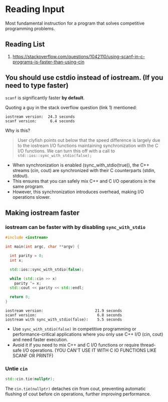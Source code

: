 # Reading Input

Most fundamental instruction for a program that solves competitive programming problems.


## Reading List

1. https://stackoverflow.com/questions/1042110/using-scanf-in-c-programs-is-faster-than-using-cin


## You should use cstdio instead of iostream. (If you need to type faster)

`scanf` is significantly faster **by default**.

Quoting a guy in the stack overflow question (link 1) mentioned:

```
iostream version:  24.3 seconds
scanf version:      6.4 seconds
```

Why is this?

> User clyfish points out below that the speed difference is largely due to the iostream I/O functions maintaining synchronization with the C I/O functions. We can turn this off with a call to `std::ios::sync_with_stdio(false);`

- When synchronization is enabled (sync_with_stdio(true)), the C++ streams (cin, cout) are synchronized with their C counterparts (stdin, stdout).
- This ensures that you can safely mix C++ and C I/O operations in the same program.
- However, this synchronization introduces overhead, making I/O operations slower.

## Making iostream faster

### iostream can be faster with by disabling `sync_with_stdio`

```cpp
#include <iostream>

int main(int argc, char **argv) {

  int parity = 0;
  int x;

  std::ios::sync_with_stdio(false);

  while (std::cin >> x)
    parity ^= x;
  std::cout << parity << std::endl;

  return 0;
}
```

```
iostream version:                       21.9 seconds
scanf version:                           6.8 seconds
iostream with sync_with_stdio(false):    5.5 seconds
```

- Use `sync_with_stdio(false)` in competitive programming or performance-critical applications where you only use C++ I/O (cin, cout) and need faster execution.
- Avoid it if you need to mix C++ and C I/O functions or require thread-safe I/O operations. (YOU CAN'T USE IT WITH C IO FUNCTIONS LIKE SCANF OR PRINTF)

### Untie `cin`

```cpp
std::cin.tie(nullptr);
```

The `cin.tie(nullptr)` detaches cin from cout, preventing automatic flushing of cout before cin operations, further improving performance.
